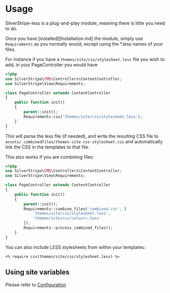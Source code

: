 # Usage

SilverStripe-less is a plug-and-play module, meaning there is little you need to do.

Once you have [installed][Installation.md] the module, simply use `Requirements` as you normally would, except using the *.less names of your files.

For instance if you have a `themes/site/css/stylesheet.less` file you wish to add, in your PageController you would have
```php
<?php
use SilverStripe\CMS\Controllers\ContentController;
use SilverStripe\View\Requirements;

class PageController extends ContentController
{
    public function init()
    {
        parent::init();
        Requirements:css('themes/site/css/stylesheet.less');
    }
}
```

This will parse the less file (if needed), and write the resulting CSS file to `assets/_combinedfiles/themes-site-css-stylesheet.css`
and automatically link the CSS in the templates to that file.

This also works if you are combining files:

```php
<?php
use SilverStripe\CMS\Controllers\ContentController;
use SilverStripe\View\Requirements;

class PageController extends ContentController
{
    public function init()
    {
        parent::init();
        Requirements::combine_files('combined.css', [
            'themes/site/css/stylesheet.less',
            'themes/site/css/colours.less'
        ]);
        Requirements::process_combined_files();
    }
}
```

You can also include LESS stylesheets from within your templates:
```
<% require css(themes/site/css/stylesheet.less) %>
```

## Using site variables
Please refer to [Configuration](Configuration.md)
